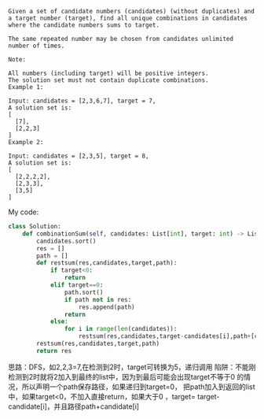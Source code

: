 ```
Given a set of candidate numbers (candidates) (without duplicates) and a target number (target), find all unique combinations in candidates where the candidate numbers sums to target.

The same repeated number may be chosen from candidates unlimited number of times.

Note:

All numbers (including target) will be positive integers.
The solution set must not contain duplicate combinations.
Example 1:

Input: candidates = [2,3,6,7], target = 7,
A solution set is:
[
  [7],
  [2,2,3]
]
Example 2:

Input: candidates = [2,3,5], target = 8,
A solution set is:
[
  [2,2,2,2],
  [2,3,3],
  [3,5]
]
```
My code:
```python
class Solution:
    def combinationSum(self, candidates: List[int], target: int) -> List[List[int]]:
        candidates.sort()
        res = []
        path = []
        def restsum(res,candidates,target,path):
            if target<0:
                return
            elif target==0:
                path.sort()
                if path not in res:
                    res.append(path)
                return
            else:
                for i in range(len(candidates)):
                    restsum(res,candidates,target-candidates[i],path+[candidates[i]])
        restsum(res,candidates,target,path)
        return res
```
思路：DFS，如2,2,3=7,在检测到2时，target可转换为5，递归调用
陷阱：不能刚检测到2时就将2加入到最终的list中，因为到最后可能会出现target不等于0 的情况，所以声明一个path保存路径，如果递归到target=0，
把path加入到返回的list中，如果target<0，不加入直接return，如果大于0 ，target= target-candidate[i]，并且路径path+candidate[i]
